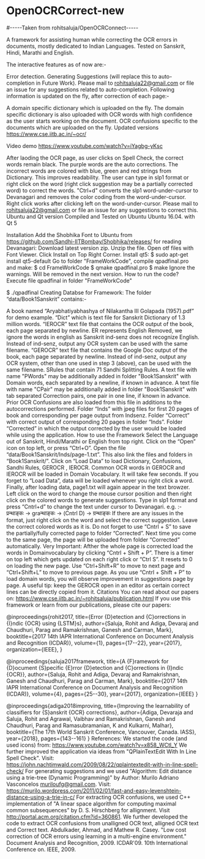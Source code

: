 # OpenOCRCorrect-new
#-----Taken from rohitsaluja/OpenOCRConnect-----

A framework for assisting human while correcting the OCR errors in documents, mostly dedicated to Indian Languages. Tested on Sanskrit, Hindi, Marathi and English.

The interactive features as of now are:-

Error detection.
Generating Suggestions (will replace this to auto-completion in Future Work). Please mail to rohitsaluja22@gmail.com or file an issue for any suggestions related to auto-completion.
Following information is updated on the fly, after correction of each page:-

A domain specific dictionary which is uploaded on the fly.
The domain specific dictionary is also uploaded with OCR words with high confidence as the user starts working on the document.
OCR confusions specific to the documents which are uploaded on the fly.
Updated versions
https://www.cse.iitb.ac.in/~ocr/

Video demo
https://www.youtube.com/watch?v=iYagbg-yKsc

After laoding the OCR page, as user clicks on Spell Check, the correct words remain black.
The purple words are the auto corrections.
The incorrect words are colored with blue, green and red strings from Dictionary. This improves readability.
The user can type in slp1 format or right click on the word (right click suggestion may be a partially corrected word) to correct the words. "Ctrl+d" converts the slp1 word-under-cursor to Devanagari and removes the color coding from the word-under-cursor. Right click works after clicking left on the word-under-cursor. Please mail to rohitsaluja22@gmail.com or file an issue for any suggestions to correct this.
Ubuntu and Qt version
Compiled and Tested on Ubuntu Ubuntu 16.04. with Qt 5

Installation
Add the Shobhika Font to Ubuntu from https://github.com/Sandhi-IITBombay/Shobhika/releases/ for reading Devanagari:
Download latest version zip.
Unzip the file.
Open otf files with Font Viewer.
Click Install on Top Right Corner.
Install qt5:
$ sudo apt-get install qt5-default
Go to folder "FrameWorkCode", compile qpadfinal.pro and make:
$ cd FrameWorkCode
$ qmake qpadfinal.pro
$ make
Ignore the warnings. Will be removed in the next version.
How to run the code?
Execute file qpadfinal in folder "FrameWorkCode"

$ ./qpadfinal
Creating Databse for Framework:
The folder “data/Book1Sanskrit” contains:-

A book named “Aryabhatiyabhashya of Nilakantha III Golapada (1957).pdf” for demo example.
“Dict” which is text file for Sanskrit Dictionary of 1.3 million words.
“IEROCR” text file that contains the OCR output of the book, each page separated by newline. ER represents English Removed, we ignore the words in english as Sanskrit ind-senz does not recognize English. Instead of ind-senz, output any OCR system can be used with the same filename.
“GEROCR” text file that contains the Google Doc output of the book, each page separated by newline. Instead of ind-senz, output any OCR system, other than one used in step 3 (above), can be used with the same filename.
SRules that contain 71 Sandhi Splitting Rules.
A text file with name "PWords" may be additionally added in folder "Book1Sanskrit" with Domain words, each separated by a newline, if known in advance.
A text file with name "CPair" may be additionally added in folder "Book1Sanskrit" with tab separated Correction pairs, one pair in one line, if known in advance. Prior OCR Confusions are also loaded from this file in additions to the autocorrections performed.
Folder “Inds” with jpeg files for first 20 pages of book and corresponding per page output from Indsenz.
Folder “Correct” with correct output of corresponding 20 pages in folder “Inds”.
Folder “Corrected” in which the output corrected by the user would be loaded while using the application.
How to use the Framework
Select the Language out of Sanskrit, Hindi/Marathi or English from top right. Click on the “Open” icon on top left, or press “Ctrl+O”.
Open the file “data/Book1Sanskrit/Inds/page-1.txt”. This also link the files and folders in “Book1Sanskrit/”.
Click on “Load Data” to load Dictionary, Confusions, Sandhi Rules, GEROCR , IEROCR. Common OCR words in GEROCR and IEROCR will be loaded in Domain Vocabulary. It will take few seconds. If you forget to “Load Data”, data will be loaded whenever you right click a word.
Finally, after loading data, page1.txt will again appear in the text browzer. Left click on the word to change the mouse cursor position and then right click on the colored words to generate suggestions.
Type in slp1 format and press “Cntrl+d” to change the text under cursor to Devanagari. e.g. :- प्रन्थाङ्कः -> graन्थाङ्कः -> (Cntrl D) -> ग्रन्थाङ्कः If there are any issues in the format, just right click on the word and select the correct suggestion. Leave the correct colored words as it is.
Do not forget to use “Cntrl + S” to save the partially/fully corrected page to folder “Corrected”. Next time you come to the same page, the page will be uploaded from folder “Corrected” automatically.
Very Important: Afther the whole page is corrected load the words in Domainvocabulary by clicking “Cntrl + Shift + P”.
There is a timer on top left which gets updated on each right click or “Ctrl S”. It resets to 0 on loading the new page. Use “Ctrl+Shift+R” to move to next page and “Ctrl+Shift+L” to move to previous page.
As you use “Cntrl + Shift + P” to load domain words, you will observe improvement in suggestions page by page.
A useful tip: keep the GEROCR open in an editor as certain correct lines can be directly copied from it.
Citations
You can read about our papers on: https://www.cse.iitb.ac.in/~rohitsaluja/publication.html If you use this framework or learn from our publications, please cite our papers:

@inproceedings{rohit2017,
  title={Error {D}etection and {C}orrections in {I}ndic {OCR} using {LSTM}s},
  author={Saluja, Rohit and Adiga, Devaraj and Chaudhuri, Parag and Ramakrishnan, Ganesh and Carman, Mark},
  booktitle={2017 14th IAPR International Conference on Document Analysis and Recognition (ICDAR)},
  volume={1},
  pages={17--22},
  year={2017},
  organization={IEEE},
}

@inproceedings{saluja2017framework,
  title={A {F}ramework for {D}ocument {S}pecific {E}rror {D}etection and {C}orrections in {I}ndic {OCR}},
  author={Saluja, Rohit and Adiga, Devaraj and Ramakrishnan, Ganesh and Chaudhuri, Parag and Carman, Mark},
  booktitle={2017 14th IAPR International Conference on Document Analysis and Recognition (ICDAR)},
  volume={4},
  pages={25--30},
  year={2017},
  organization={IEEE}
}

@inproceedings{adiga2018improving,
  title={Improving the learnability of classifiers for {S}anskrit {OCR} corrections},
  author={Adiga, Devaraja and Saluja, Rohit and Agrawal, Vaibhav and Ramakrishnan, Ganesh and Chaudhuri, Parag and Ramasubramanian, K and Kulkarni, Malhar},
  booktitle={The 17th World Sanskrit Conference, Vancouver, Canada. IASS},
  year={2018},
  pages={143--161}
}
References:
We started the code (and used icons) from: https://www.youtube.com/watch?v=x858_WCtl_Y
We further improved the application via ideas from "QPlainTextEdit With In Line Spell Check". Visit: https://john.nachtimwald.com/2009/08/22/qplaintextedit-with-in-line-spell-check/
For generating suggestions and we used "Algorithm: Edit distance using a trie-tree (Dynamic Programming)" by Author: Murilo Adriano Vasconcelos muriloufg@gmail.com. Visit: https://murilo.wordpress.com/2011/02/01/fast-and-easy-levenshtein-distance-using-a-trie-in-c/
For extracting OCR confusions, we used C++ implementation of "A linear space algorithm for computing maximal common subsequences" by D. S. Hirschberg for allignment. Visit http://portal.acm.org/citation.cfm?id=360861. We further developed the code to extract OCR confusions from unalligned OCR text, alligned OCR text and Correct text.
Abdulkader, Ahmad, and Mathew R. Casey. "Low cost correction of OCR errors using learning in a multi-engine environment." Document Analysis and Recognition, 2009. ICDAR'09. 10th International Conference on. IEEE, 2009.
